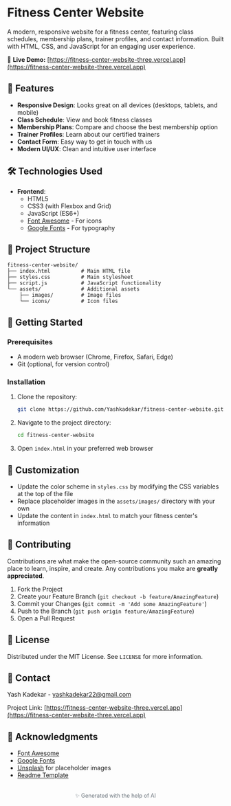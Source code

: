 # Fitness Center Website

A modern, responsive website for a fitness center, featuring class schedules, membership plans, trainer profiles, and contact information. Built with HTML, CSS, and JavaScript for an engaging user experience.

🔗 **Live Demo:** [https://fitness-center-website-three.vercel.app](https://fitness-center-website-three.vercel.app)

## 🚀 Features

- **Responsive Design**: Looks great on all devices (desktops, tablets, and mobile)
- **Class Schedule**: View and book fitness classes
- **Membership Plans**: Compare and choose the best membership option
- **Trainer Profiles**: Learn about our certified trainers
- **Contact Form**: Easy way to get in touch with us
- **Modern UI/UX**: Clean and intuitive user interface

## 🛠 Technologies Used

- **Frontend**:
  - HTML5
  - CSS3 (with Flexbox and Grid)
  - JavaScript (ES6+)
  - [Font Awesome](https://fontawesome.com/) - For icons
  - [Google Fonts](https://fonts.google.com/) - For typography

## 📂 Project Structure

```
fitness-center-website/
├── index.html          # Main HTML file
├── styles.css          # Main stylesheet
├── script.js           # JavaScript functionality
└── assets/             # Additional assets
    ├── images/         # Image files
    └── icons/          # Icon files
```

## 🚀 Getting Started

### Prerequisites
- A modern web browser (Chrome, Firefox, Safari, Edge)
- Git (optional, for version control)

### Installation
1. Clone the repository:
   ```bash
   git clone https://github.com/Yashkadekar/fitness-center-website.git
   ```
2. Navigate to the project directory:
   ```bash
   cd fitness-center-website
   ```
3. Open `index.html` in your preferred web browser

## 🎨 Customization

- Update the color scheme in `styles.css` by modifying the CSS variables at the top of the file
- Replace placeholder images in the `assets/images/` directory with your own
- Update the content in `index.html` to match your fitness center's information

## 🤝 Contributing

Contributions are what make the open-source community such an amazing place to learn, inspire, and create. Any contributions you make are **greatly appreciated**.

1. Fork the Project
2. Create your Feature Branch (`git checkout -b feature/AmazingFeature`)
3. Commit your Changes (`git commit -m 'Add some AmazingFeature'`)
4. Push to the Branch (`git push origin feature/AmazingFeature`)
5. Open a Pull Request

## 📝 License

Distributed under the MIT License. See `LICENSE` for more information.

## 📧 Contact

Yash Kadekar - yashkadekar22@gmail.com

Project Link: [https://fitness-center-website-three.vercel.app](https://fitness-center-website-three.vercel.app)

## 🙏 Acknowledgments

- [Font Awesome](https://fontawesome.com/)
- [Google Fonts](https://fonts.google.com/)
- [Unsplash](https://unsplash.com/) for placeholder images
- [Readme Template](https://github.com/othneildrew/Best-README-Template)

<div align="center" style="margin-top: 2rem; color: #6c757d; font-size: 0.9em;">
  <p>✨ Generated with the help of AI</p>
</div>
